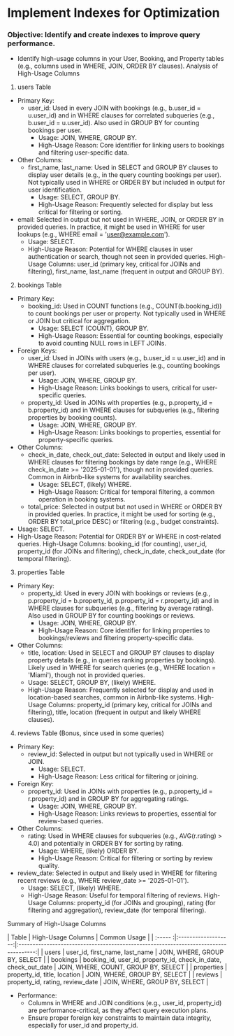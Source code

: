 # Implement Indexes for Optimization
### Objective: Identify and create indexes to improve query performance.
* Identify high-usage columns in your User, Booking, and Property tables (e.g., columns used in WHERE, JOIN, ORDER BY clauses).
  Analysis of High-Usage Columns
1. users Table
* Primary Key:
    * user_id: Used in every JOIN with bookings (e.g., b.user_id = u.user_id) and in WHERE clauses for correlated subqueries (e.g., b.user_id = u.user_id). Also used in GROUP BY for counting bookings per user.
        * Usage: JOIN, WHERE, GROUP BY.
        * High-Usage Reason: Core identifier for linking users to bookings and filtering user-specific data.
* Other Columns:
    * first_name, last_name: Used in SELECT and GROUP BY clauses to display user details (e.g., in the query counting bookings per user). Not typically used in WHERE or ORDER BY but included in output for user identification.
        * Usage: SELECT, GROUP BY.
        * High-Usage Reason: Frequently selected for display but less critical for filtering or sorting.
* email: Selected in output but not used in WHERE, JOIN, or ORDER BY in provided queries. In practice, it might be used in WHERE for user lookups (e.g., WHERE email = 'user@example.com').
    * Usage: SELECT.
    * High-Usage Reason: Potential for WHERE clauses in user authentication or search, though not seen in provided queries.
High-Usage Columns: user_id (primary key, critical for JOINs and filtering), first_name, last_name (frequent in output and GROUP BY).      

2. bookings Table
* Primary Key:
    * booking_id: Used in COUNT functions (e.g., COUNT(b.booking_id)) to count bookings per user or property. Not typically used in WHERE or JOIN but critical for aggregation.
        * Usage: SELECT (COUNT), GROUP BY.
        * High-Usage Reason: Essential for counting bookings, especially to avoid counting NULL rows in LEFT JOINs.
* Foreign Keys:
    * user_id: Used in JOINs with users (e.g., b.user_id = u.user_id) and in WHERE clauses for correlated subqueries (e.g., counting bookings per user).
        * Usage: JOIN, WHERE, GROUP BY.
        * High-Usage Reason: Links bookings to users, critical for user-specific queries.
    * property_id: Used in JOINs with properties (e.g., p.property_id = b.property_id) and in WHERE clauses for subqueries (e.g., filtering properties by booking counts).
        * Usage: JOIN, WHERE, GROUP BY.
        * High-Usage Reason: Links bookings to properties, essential for property-specific queries.
* Other Columns:
    * check_in_date, check_out_date: Selected in output and likely used in WHERE clauses for filtering bookings by date range (e.g., WHERE check_in_date >= '2025-01-01'), though not in provided queries. Common in Airbnb-like systems for availability searches.
        * Usage: SELECT, (likely) WHERE.
        * High-Usage Reason: Critical for temporal filtering, a common operation in booking systems.
    * total_price: Selected in output but not used in WHERE or ORDER BY in provided queries. In practice, it might be used for sorting (e.g., ORDER BY total_price DESC) or filtering (e.g., budget constraints).
* Usage: SELECT.
* High-Usage Reason: Potential for ORDER BY or WHERE in cost-related queries.
High-Usage Columns: booking_id (for counting), user_id, property_id (for JOINs and filtering), check_in_date, check_out_date (for temporal filtering).

3. properties Table
* Primary Key:
    * property_id: Used in every JOIN with bookings or reviews (e.g., p.property_id = b.property_id, p.property_id = r.property_id) and in WHERE clauses for subqueries (e.g., filtering by average rating). Also used in GROUP BY for counting bookings or reviews.
        * Usage: JOIN, WHERE, GROUP BY.
        * High-Usage Reason: Core identifier for linking properties to bookings/reviews and filtering property-specific data.
* Other Columns:
    * title, location: Used in SELECT and GROUP BY clauses to display property details (e.g., in queries ranking properties by bookings). Likely used in WHERE for search queries (e.g., WHERE location = 'Miami'), though not in provided queries.
    * Usage: SELECT, GROUP BY, (likely) WHERE.
    * High-Usage Reason: Frequently selected for display and used in location-based searches, common in Airbnb-like systems.
High-Usage Columns: property_id (primary key, critical for JOINs and filtering), title, location (frequent in output and likely WHERE clauses).

4. reviews Table (Bonus, since used in some queries)
* Primary Key:
    * review_id: Selected in output but not typically used in WHERE or JOIN.
        * Usage: SELECT.
        * High-Usage Reason: Less critical for filtering or joining.
* Foreign Key:
    * property_id: Used in JOINs with properties (e.g., p.property_id = r.property_id) and in GROUP BY for aggregating ratings.
        * Usage: JOIN, WHERE, GROUP BY.
        * High-Usage Reason: Links reviews to properties, essential for review-based queries.
* Other Columns:
    * rating: Used in WHERE clauses for subqueries (e.g., AVG(r.rating) > 4.0) and potentially in ORDER BY for sorting by rating.
        * Usage: WHERE, (likely) ORDER BY.
        * High-Usage Reason: Critical for filtering or sorting by review quality.
* review_date: Selected in output and likely used in WHERE for filtering recent reviews (e.g., WHERE review_date >= '2025-01-01').
    * Usage: SELECT, (likely) WHERE.
    * High-Usage Reason: Useful for temporal filtering of reviews.
High-Usage Columns: property_id (for JOINs and grouping), rating (for filtering and aggregation), review_date (for temporal filtering).

Summary of High-Usage Columns

| Table	| High-Usage Columns	| Common Usage |
| :----- :|:-------------------:|:------------------------------------------------------------------------------------:|
| users	| user_id, first_name, last_name |	JOIN, WHERE, GROUP BY, SELECT |
| bookings	| booking_id, user_id, property_id, check_in_date, check_out_date	| JOIN, WHERE, COUNT, GROUP BY, SELECT |
| properties	| property_id, title, location |	JOIN, WHERE, GROUP BY, SELECT |
| reviews	| property_id, rating, review_date	| JOIN, WHERE, GROUP BY, SELECT |

* Performance:
    * Columns in WHERE and JOIN conditions (e.g., user_id, property_id) are performance-critical, as they affect query execution plans.
    * Ensure proper foreign key constraints to maintain data integrity, especially for user_id and property_id.